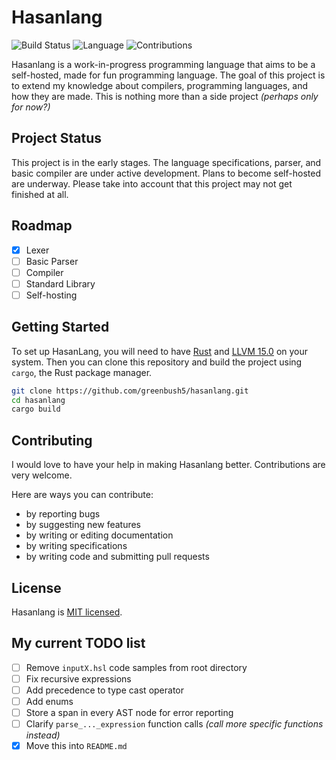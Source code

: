 # Hasanlang
![Build Status](https://github.com/greenbush5/hasanlang/actions/workflows/build.yml/badge.svg)
![Language](https://img.shields.io/badge/Language-Rust-orange)
![Contributions](https://img.shields.io/badge/Contributions-Welcome-brightgreen)

Hasanlang is a work-in-progress programming language that aims to be a self-hosted, made for fun programming language. The goal of this project is to extend my knowledge about compilers, programming languages, and how they are made. This is nothing more than a side project *(perhaps only for now?)*

## Project Status
This project is in the early stages. The language specifications, parser, and basic compiler are under active development. Plans to become self-hosted are underway. Please take into account that this project may not get finished at all.

## Roadmap
- [x] Lexer
- [ ] Basic Parser
- [ ] Compiler
- [ ] Standard Library
- [ ] Self-hosting

## Getting Started
To set up HasanLang, you will need to have [Rust](https://www.rust-lang.org/tools/install) and [LLVM 15.0](https://releases.llvm.org/download.html) on your system. Then you can clone this repository and build the project using `cargo`, the Rust package manager.

```bash
git clone https://github.com/greenbush5/hasanlang.git
cd hasanlang
cargo build
```

## Contributing
I would love to have your help in making Hasanlang better. Contributions are very welcome.

Here are ways you can contribute:

- by reporting bugs
- by suggesting new features
- by writing or editing documentation
- by writing specifications
- by writing code and submitting pull requests

## License
Hasanlang is [MIT licensed](https://en.wikipedia.org/wiki/MIT_License).

## My current TODO list
- [ ] Remove `inputX.hsl` code samples from root directory
- [ ] Fix recursive expressions
- [ ] Add precedence to type cast operator
- [ ] Add enums
- [ ] Store a span in every AST node for error reporting
- [ ] Clarify `parse_..._expression` function calls *(call more specific functions instead)*
- [X] Move this into `README.md`